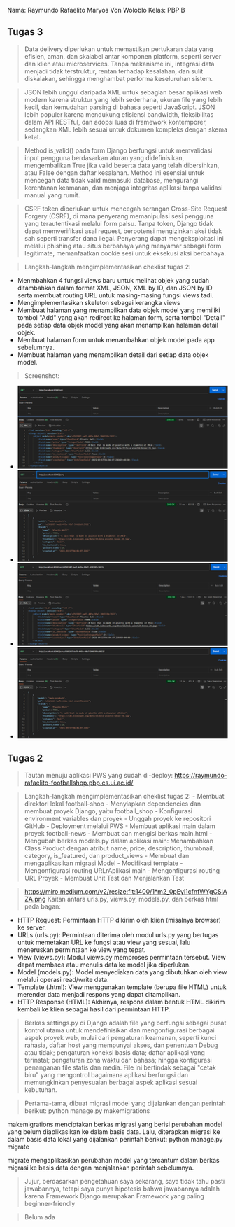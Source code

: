 Nama: Raymundo Rafaelito Maryos Von Woloblo
Kelas: PBP B

## Tugas 3
> Data delivery diperlukan untuk memastikan pertukaran data yang efisien, aman, dan skalabel antar komponen platform, seperti server dan klien atau microservices. Tanpa mekanisme ini, integrasi data menjadi tidak terstruktur, rentan terhadap kesalahan, dan sulit diskalakan, sehingga menghambat performa keseluruhan sistem.

> JSON lebih unggul daripada XML untuk sebagian besar aplikasi web modern karena struktur yang lebih sederhana, ukuran file yang lebih kecil, dan kemudahan parsing di bahasa seperti JavaScript. JSON lebih populer karena mendukung efisiensi bandwidth, fleksibilitas dalam API RESTful, dan adopsi luas di framework kontemporer, sedangkan XML lebih sesuai untuk dokumen kompleks dengan skema ketat.

> Method is_valid() pada form Django berfungsi untuk memvalidasi input pengguna berdasarkan aturan yang didefinisikan, mengembalikan True jika valid beserta data yang telah dibersihkan, atau False dengan daftar kesalahan. Method ini esensial untuk mencegah data tidak valid memasuki database, mengurangi kerentanan keamanan, dan menjaga integritas aplikasi tanpa validasi manual yang rumit.

> CSRF token diperlukan untuk mencegah serangan Cross-Site Request Forgery (CSRF), di mana penyerang memanipulasi sesi pengguna yang terautentikasi melalui form palsu. Tanpa token, Django tidak dapat memverifikasi asal request, berpotensi mengizinkan aksi tidak sah seperti transfer dana ilegal. Penyerang dapat mengeksploitasi ini melalui phishing atau situs berbahaya yang menyamar sebagai form legitimate, memanfaatkan cookie sesi untuk eksekusi aksi berbahaya.

> Langkah-langkah mengimplementasikan cheklist tugas 2:
  - Menmbahkan 4 fungsi views baru untuk melihat objek yang sudah ditambahkan dalam format XML, JSON, XML by ID, dan JSON by ID serta membuat routing URL untuk masing-masing fungsi views tadi.
  - Mengimplementasikan skeleton sebagai kerangka views
  - Membuat halaman yang menampilkan data objek model yang memiliki tombol "Add" yang akan redirect ke halaman form, serta tombol "Detail" pada setiap data objek model yang akan menampilkan halaman detail objek.
  - Membuat halaman form untuk menambahkan objek model pada app sebelumnya.
  - Membuat halaman yang menampilkan detail dari setiap data objek model.

> Screenshot:
- ![alt text](xml.png)
- ![alt text](json.png)
- ![alt text](xml_by_id.png)
- ![alt text](json_by_id.png)

## Tugas 2
> Tautan menuju aplikasi PWS yang sudah di-deploy: https://raymundo-rafaelito-footballshop.pbp.cs.ui.ac.id/

> Langkah-langkah mengimplementasikan cheklist tugas 2:
    - Membuat direktori lokal football-shop 
    - Menyiapkan dependencies dan membuat proyek Django, yaitu football_shop
    - Konfigurasi environment variables dan proyek
    - Unggah proyek ke repositori GitHub
    - Deployment melalui PWS
    - Membuat aplikasi main dalam proyek football-news
    - Membuat dan mengisi berkas main.html
    - Mengubah berkas models.py dalam aplikasi main: Menambahkan Class Product dengan atribut name, price, description, thumbnail, category, is_featured, dan product_views
    - Membuat dan mengaplikasikan migrasi Model
    - Modifikasi template
    - Mengonfigurasi routing URLrAplikasi main
    - Mengonfigurasi routing URL Proyek
    - Membuat Unit Test dan Menjalankan Test

> https://miro.medium.com/v2/resize:fit:1400/1*m2_0pEyl1cfnfWYgCSlAZA.png
  Kaitan antara urls.py, views.py, models.py, dan berkas html pada bagan:
  - HTTP Request: Permintaan HTTP dikirim oleh klien (misalnya browser) ke server.
  - URLs (urls.py): Permintaan diterima oleh modul urls.py yang bertugas untuk memetakan URL ke fungsi atau view yang sesuai, lalu meneruskan permintaan ke view yang tepat.
  - View (views.py): Modul views.py memproses permintaan tersebut. View dapat membaca atau menulis data ke model jika diperlukan.
  - Model (models.py): Model menyediakan data yang dibutuhkan oleh view melalui operasi read/write data.
  - Template (<namafile>.html): View menggunakan template (berupa file HTML) untuk merender data menjadi respons yang dapat ditampilkan.
  - HTTP Response (HTML): Akhirnya, respons dalam bentuk HTML dikirim kembali ke klien sebagai hasil dari permintaan HTTP.

> Berkas settings.py di Django adalah file yang berfungsi sebagai pusat kontrol utama untuk mendefinisikan dan mengonfigurasi berbagai aspek proyek web, mulai dari pengaturan keamanan, seperti kunci rahasia, daftar host yang mempunyai akses, dan penentuan Debug atau tidak; pengaturan koneksi basis data; daftar aplikasi yang terinstal; pengaturan zona waktu dan bahasa; hingga konfigurasi penanganan file statis dan media. File ini bertindak sebagai "cetak biru" yang mengontrol bagaimana aplikasi berfungsi dan memungkinkan penyesuaian berbagai aspek aplikasi sesuai kebutuhan.

> Pertama-tama, dibuat migrasi model yang dijalankan dengan perintah berikut: python manage.py makemigrations

  makemigrations menciptakan berkas migrasi yang berisi perubahan model yang belum diaplikasikan ke dalam basis data. Lalu, diterapkan migrasi ke dalam basis data lokal yang dijalankan perintah berikut: python manage.py migrate

  migrate mengaplikasikan perubahan model yang tercantum dalam berkas migrasi ke basis data dengan menjalankan perintah sebelumnya.

> Jujur, berdasarkan pengetahuan saya sekarang, saya tidak tahu pasti jawabannya, tetapi saya punya hipotesis bahwa jawabannya adalah karena Framework Django merupakan Framework yang paling beginner-friendly

> Belum ada